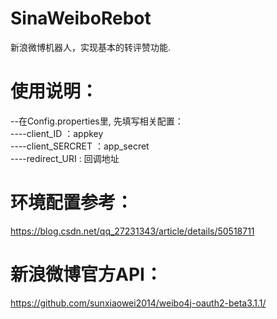 # SinaWeiboRebot
新浪微博机器人，实现基本的转评赞功能.  

# 使用说明：  
--在Config.properties里, 先填写相关配置：  
----client_ID ：appkey  
----client_SERCRET ：app_secret  
----redirect_URI : 回调地址

# 环境配置参考：  
https://blog.csdn.net/qq_27231343/article/details/50518711

# 新浪微博官方API：  
https://github.com/sunxiaowei2014/weibo4j-oauth2-beta3.1.1/
